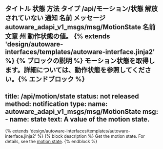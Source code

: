 タイトル	状態	方法	タイプ
/api/モーション/状態
解放されていない
通知
名前	メッセージ
autoware_adapi_v1_msgs/msg/MotionState
名前	文章
州
動作状態の値。
{% extends 'design/autoware-interfaces/templates/autoware-interface.jinja2' %} {% ブロックの説明 %} モーション状態を取得します。詳細については、動作状態を参照してください。{% エンドブロック %}
---
title: /api/motion/state
status: not released
method: notification
type:
  name: autoware_adapi_v1_msgs/msg/MotionState
  msg:
    - name: state
      text: A value of the motion state.
---

{% extends 'design/autoware-interfaces/templates/autoware-interface.jinja2' %}
{% block description %}
Get the motion state.
For details, see the [motion state](../../../features/motion.md).
{% endblock %}

